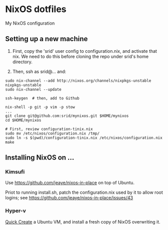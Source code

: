 # NixOS dotfiles

My NixOS configuration

## Setting up a new machine

1. First, copy the 'srid' user config to configuration.nix, and activate that nix. We need to do 
   this before cloning the repo under srid's home directory. 

1. Then, ssh as srid@... and:

```
sudo nix-channel --add http://nixos.org/channels/nixpkgs-unstable nixpkgs-unstable
sudo nix-channel --update

ssh-keygen  # then, add to Github

nix-shell -p git -p vim -p stow
...
git clone git@github.com:srid/mynixos.git $HOME/mynixos
cd $HOME/mynixos 

# First, review configuration-tinix.nix
sudo mv /etc/nixos/configuration.nix /tmp/
sudo ln -s $(pwd)/configuration-tinix.nix /etc/nixos/configuration.nix
make
```

## Installing NixOS on ...

### Kimsufi

Use https://github.com/jeaye/nixos-in-place on top of Ubuntu.

Priot to running install.sh, patch the configuration.nix used by it to allow root logins; see https://github.com/jeaye/nixos-in-place/issues/43

### Hyper-v

[Quick Create](https://blogs.windows.com/buildingapps/2018/09/17/run-ubuntu-virtual-machines-made-even-easier-with-hyper-v-quick-create/) a Ubuntu VM, and install a fresh copy of NixOS overwriting it.
